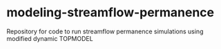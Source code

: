 # modeling-streamflow-permanence
Repository for code to run streamflow permanence simulations using modified dynamic TOPMODEL
